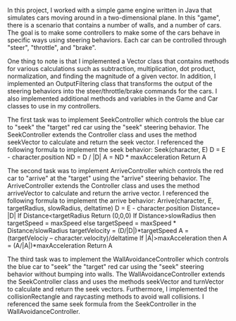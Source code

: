In this project, I worked with a simple game engine written in Java that simulates cars moving around in a two-dimensional plane. In this "game", there is a scenario that contains a number of walls, and a number of cars. The goal is to make some controllers to make some of the cars behave in specific ways using steering behaviors. Each car can be controlled through "steer", "throttle", and "brake".

One thing to note is that I implemented a Vector class that contains methods for various calculations such as subtraction, multiplication, dot product, normalization, and finding the magnitude of a given vector. In addition, I implemented an OutputFiltering class that transforms the output of the steering behaviors into the steer/throttle/brake commands for the cars. I also implemented additional methods and variables in the Game and Car classes to use in my controllers.

The first task was to implement SeekController which controls the blue car to "seek" the "target" red car using the "seek" steering behavior. The SeekController extends the Controller class and uses the method seekVector to calculate and return the seek vector. I referenced the following formula to implement the seek behavior:
Seek(character, E)
D = E - character.position
ND = D / |D|
A = ND * maxAcceleration
Return A

The second task was to implement ArriveController which controls the red car to "arrive" at the "target" using the "arrive" steering behavior. The ArriveController extends the Controller class and uses the method arriveVector to calculate and return the arrive vector. I referenced the following formula to implement the arrive behavior:
Arrive(character, E, targetRadius, slowRadius, deltatime)
D = E - character.position
Distance= |D|
If Distance<targetRadius Return (0,0,0)
If Distance>slowRadius then targetSpeed = maxSpeed
else targetSpeed = maxSpeed * Distance/slowRadius
targetVelocity = (D/|D|)*targetSpeed
A = (targetVelociy – character.velocity)/deltatime
If |A|>maxAcceleration then A = (A/|A|)*maxAcceleration
Return A

The third task was to implement the WallAvoidanceController which controls the blue car to "seek" the "target" red car using the "seek" steering behavior without bumping into walls. The WallAvoidanceController extends the SeekController class and uses the methods seekVector and turnVector to calculate and return the seek vectors. Furthermore, I implemented the collisionRectangle and raycasting methods to avoid wall collisions. I referenced the same seek formula from the SeekController in the WallAvoidanceController.
